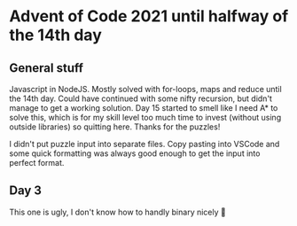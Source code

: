 Advent of Code 2021 until halfway of the 14th day
=================================================

General stuff
-------------
Javascript in NodeJS. Mostly solved with for-loops, maps and reduce until the 14th day. Could have continued with some nifty recursion, but didn't manage to get a working solution. Day 15 started to smell like I need A* to solve this, which is for my skill level too much time to invest (without using outside libraries) so quitting here. Thanks for the puzzles!

I didn't put puzzle input into separate files. Copy pasting into VSCode and some quick formatting was always good enough to get the input into perfect format.


Day 3
-----
This one is ugly, I don't know how to handly binary nicely 🙈

